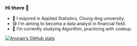 ### Hi there 👋

- 🔎 I majored in Applied Statistics, Chung-Ang university.
- 😄 I'm aiming to becoma a data analyst in financial field.
- 🌱 I’m currently studying Algorithm, practicing with codeup.

[![Anurag's GitHub stats](https://github-readme-stats.vercel.app/api?mjiii25=anuraghazra)](https://github.com/anuraghazra/github-readme-stats)


<!--
**mjiii25/mjiii25** is a ✨ _special_ ✨ repository because its `README.md` (this file) appears on your GitHub profile.

Here are some ideas to get you started:

- 🔭 I’m currently working on ...
- 🌱 I’m currently learning Algorithm, practicing with codeup
- 👯 I’m looking to collaborate on ...
- 🤔 I’m looking for help with ...
- 💬 Ask me about ...
- 📫 How to reach me: ...
- 😄 Pronouns: ...
- ⚡ Fun fact: ...
-->
